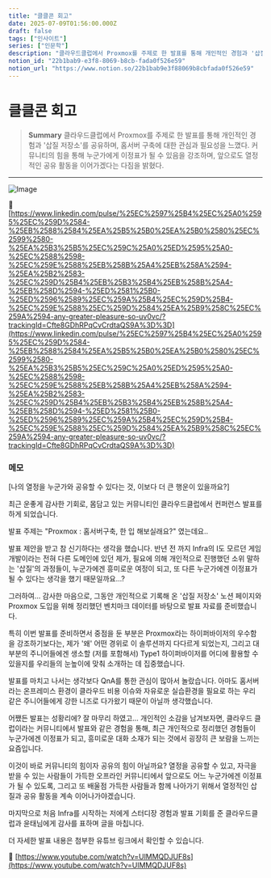 ```yaml
---
title: "클클콘 회고"
date: 2025-07-09T01:56:00.000Z
draft: false
tags: ["인사이트"]
series: ["인문학"]
description: "클라우드클럽에서 Proxmox를 주제로 한 발표를 통해 개인적인 경험과 '삽질 저장소'를 공유하며, 홈서버 구축에 대한 관심과 필요성을 느꼈다. 커뮤니티의 힘을 통해 누군가에게 이정표가 될 수 있음을 강조하며, 앞으로도 열정적인 공유 활동을 이어가겠다는 다짐을 밝혔다."
notion_id: "22b1bab9-e3f8-8069-b8cb-fada0f526e59"
notion_url: "https://www.notion.so/22b1bab9e3f88069b8cbfada0f526e59"
---
```


# 클클콘 회고

> **Summary**
> 클라우드클럽에서 Proxmox를 주제로 한 발표를 통해 개인적인 경험과 '삽질 저장소'를 공유하며, 홈서버 구축에 대한 관심과 필요성을 느꼈다. 커뮤니티의 힘을 통해 누군가에게 이정표가 될 수 있음을 강조하며, 앞으로도 열정적인 공유 활동을 이어가겠다는 다짐을 밝혔다.

---

![Image](https://prod-files-secure.s3.us-west-2.amazonaws.com/09ccd4d5-876c-4bba-bbdf-cc77a0a11257/c7e06a86-2cb1-4d47-a0ea-2a22bc742011/image.png?X-Amz-Algorithm=AWS4-HMAC-SHA256&X-Amz-Content-Sha256=UNSIGNED-PAYLOAD&X-Amz-Credential=ASIAZI2LB466YN3HZG7O%2F20250724%2Fus-west-2%2Fs3%2Faws4_request&X-Amz-Date=20250724T080615Z&X-Amz-Expires=3600&X-Amz-Security-Token=IQoJb3JpZ2luX2VjEAAaCXVzLXdlc3QtMiJHMEUCIHj4KodbiCf6PfsFhs65d1w7F5P7lkp3%2FU5tQwtfoPmCAiEAoVq3FqwLwDWFyiNH09uOnb0mm0Tw8oSOHElcbDUIQLIq%2FwMIKRAAGgw2Mzc0MjMxODM4MDUiDLPYzcoq371H355xQCrcA6LL%2Fmx6ORag1ywiZh2qJQ7xLHZDW4NJmcrDGQSPEGriopG5TQbqOeFDkPN%2FlSvtghIdaMpT9EV8WQR4%2F4r3tiFA6IxRXxvs%2BcE49NK0VaaObr4NRKg3tgMnba24N4V7uMUb%2BnaoWTnTp87dZEcYrEuuij3clB2wjrgIMgS3UaFEWZcS730mmbXUkVnHEvZQyIa4SeFpSO1HlnYETnhEbfMLDIwxHHixx5UdQiJJTC9Ho%2BoBLXrufH0tJiu5%2Bx2NGYKk40QFLovsc7vPd3%2Fh2kN%2Bx5GWxotFgWzHcR%2BakU5NpYKqAj3MatxvP1CP7I%2Fs2k6qGEMN%2BLgqVlxDoazfITo%2BZRtyCqlhH74vr8wyHyi%2B5TCIsVRzZEIYLIDICj%2BchAYLUdXVDLeC2BhA2UDdVzqM5XKQmD328aKM3AWnXbxsL1pOdN6cRw6ZaNDyfCJaA8XCJTloq4DvLkF4p4dT%2BL4mIUjnpqB%2F4UjxnzAP9Vit3hoX2w4w8lA1Ou%2FHegOyK9kz06QzAiFHFjNDlu5%2F9wCVfEhinLuF4jwzkNDke6Yoi%2FSpyqxYJ6FwA2najQA2l87s6SInpzB%2BRCPwwup%2Bsy%2FnglwwF0uEMoXQswBFeePqNoAgTjRh7RSmFNmbMPjPh8QGOqUBOg13CcapW0oWeAnjb%2BQkmG%2Fju8q08hYeGG4rlfgPV%2F7MU1Q6IGbzMESeLv9oPKbacmgJ%2FHVE0hkDNXVA59qTmijUF808S3ePjLtGb39y9L58IfeD8tNxcnSOnKYfpcsyendyt3HeNi6IkqmvyM5sAdw3eDofDn1ivxfB57hax%2FRvIz1Ufglvi9Bm%2FcSN3BqbMEhJtZ3nrn04gbrmAsd5o2xBB%2BNs&X-Amz-Signature=eae991644804477de25903bb86c0079a0e0a71736a83bcd224bf5637bf1b952d&X-Amz-SignedHeaders=host&x-amz-checksum-mode=ENABLED&x-id=GetObject)

🔗 [https://www.linkedin.com/pulse/%25EC%2597%25B4%25EC%25A0%2595%25EC%259D%2584-%25EB%2588%2584%25EA%25B5%25B0%25EA%25B0%2580%25EC%2599%2580-%25EA%25B3%25B5%25EC%259C%25A0%25ED%2595%25A0-%25EC%2588%2598-%25EC%259E%2588%25EB%258B%25A4%25EB%258A%2594-%25EA%25B2%2583-%25EC%259D%25B4%25EB%25B3%25B4%25EB%258B%25A4-%25EB%258D%2594-%25ED%2581%25B0-%25ED%2596%2589%25EC%259A%25B4%25EC%259D%25B4-%25EC%259E%2588%25EC%259D%2584%25EA%25B9%258C%25EC%259A%2594-any-greater-pleasure-so-uv0vc/?trackingId=Cfte8GDhRPqCvCrdtaQS9A%3D%3D](https://www.linkedin.com/pulse/%25EC%2597%25B4%25EC%25A0%2595%25EC%259D%2584-%25EB%2588%2584%25EA%25B5%25B0%25EA%25B0%2580%25EC%2599%2580-%25EA%25B3%25B5%25EC%259C%25A0%25ED%2595%25A0-%25EC%2588%2598-%25EC%259E%2588%25EB%258B%25A4%25EB%258A%2594-%25EA%25B2%2583-%25EC%259D%25B4%25EB%25B3%25B4%25EB%258B%25A4-%25EB%258D%2594-%25ED%2581%25B0-%25ED%2596%2589%25EC%259A%25B4%25EC%259D%25B4-%25EC%259E%2588%25EC%259D%2584%25EA%25B9%258C%25EC%259A%2594-any-greater-pleasure-so-uv0vc/?trackingId=Cfte8GDhRPqCvCrdtaQS9A%3D%3D)

### 메모

[나의 열정을 누군가와 공유할 수 있다는 것, 이보다 더 큰 행운이 있을까요?]

최근 운좋게 감사한 기회로, 몸담고 있는 커뮤니티인 클라우드클럽에서 컨퍼런스 발표를 하게 되었습니다. 

발표 주제는 "Proxmox : 홈서버구축, 한 입 해보실래요?" 였는데요..

발표 제안을 받고 참 신기하다는 생각을 했습니다. 반년 전 까지 Infra의 I도 모르던 게임개발이라는 전혀 다른 도메인에 있던 제가, 필요에 의해 개인적으로 진행했던 소위 말하는 '삽질'의 과정들이, 누군가에겐 흥미로운 여정이 되고, 또 다른 누군가에겐 이정표가 될 수 있다는 생각을 했기 때문일까요...?

그러하여… 감사한 마음으로, 그동안 개인적으로 기록해 온 '삽질 저장소' 노션 페이지와 Proxmox 도입을 위해 정리했던 벤치마크 데이터를 바탕으로 발표 자료를 준비했습니다.

특히 이번 발표를 준비하면서 중점을 둔 부분은 Proxmox라는 하이퍼바이저의 우수함을 강조하기보다는, 제가 '왜' 어떤 경위로 이 솔루션까지 다다르게 되었는지, 그리고 대부분의 주니어들에겐 생소할 (저를 포함해서) Type1 하이퍼바이저를 어디에 활용할 수 있을지를 우리들의 눈높이에 맞춰 소개하는 데 집중했습니다.

발표를 마치고 나서는 생각보다 QnA를 통한 관심이 많아서 놀랐습니다. 아마도 홈서버라는 온프레미스 환경이 클라우드 비용 이슈와 자유로운 실습환경을 필요로 하는 우리 같은 주니어들에게 강한 니즈로 다가왔기 때문이 아닐까 생각했습니다.

어쨌든 발표는 성황리에? 잘 마무리 하였고… 개인적인 소감을 남겨보자면, 클라우드 클럽이라는 커뮤니티에서 발표와 같은 경험을 통해, 최근 개인적으로 정리했던 경험들이 누군가에겐  이정표가 되고, 흥미로운 대화 소재가 되는 것에서 굉장히 큰 보람을 느끼는 요즘입니다.

이것이 바로 커뮤니티의 힘이자 공유의 힘이 아닐까요? 열정을 공유할 수 있고, 자극을 받을 수 있는 사람들이 가득한 오프라인 커뮤니티에서 앞으로도 어느 누군가에겐 이정표가 될 수 있도록, 그리고 또 배울점 가득한 사람들과 함께 나아가기 위해서 열정적인 삽질과 공유 활동을 계속 이어나가야겠습니다.

마지막으로 처음 Infra를 시작하는 저에게 스터디장 경험과 발표 기회를 준 클라우드클럽과 윤태님에게 감사를 표하며 글을 마칩니다.

더 자세한 발표 내용은 첨부한 유튜브 링크에서 확인할 수 있습니다.

🔗 [https://www.youtube.com/watch?v=UlMMQDJUF8s](https://www.youtube.com/watch?v=UlMMQDJUF8s)

